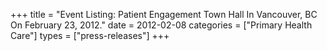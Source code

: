 +++
title = "Event Listing: Patient Engagement Town Hall In Vancouver, BC On February 23, 2012."
date = 2012-02-08
categories = ["Primary Health Care"]
types = ["press-releases"]
+++
